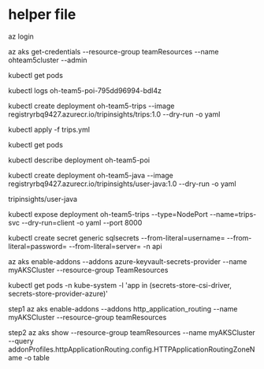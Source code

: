 # helper file

az login

az aks get-credentials --resource-group teamResources --name ohteam5cluster --admin

kubectl get pods

kubectl logs oh-team5-poi-795dd96994-bdl4z

kubectl create deployment oh-team5-trips --image registryrbq9427.azurecr.io/tripinsights/trips:1.0 --dry-run -o yaml

kubectl apply -f trips.yml

kubectl get pods

kubectl describe deployment oh-team5-poi

kubectl create deployment oh-team5-java --image registryrbq9427.azurecr.io/tripinsights/user-java:1.0 --dry-run -o yaml

tripinsights/user-java

kubectl expose deployment oh-team5-trips --type=NodePort --name=trips-svc --dry-run=client -o yaml --port 8000

kubectl create secret generic sqlsecrets --from-literal=username=<username> --from-literal=password=<password> --from-literal=server=<dbname> -n api

az aks enable-addons --addons azure-keyvault-secrets-provider --name myAKSCluster --resource-group TeamResources

kubectl get pods -n kube-system -l 'app in (secrets-store-csi-driver, secrets-store-provider-azure)'

step1
az aks enable-addons --addons http_application_routing --name myAKSCluster --resource-group teamResources

step2
az aks show --resource-group teamResources --name myAKSCluster --query addonProfiles.httpApplicationRouting.config.HTTPApplicationRoutingZoneName -o table
